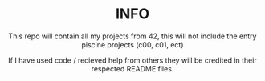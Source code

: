 <div align="center">

# INFO
This repo will contain all my projects from 42, this will not include the entry piscine projects (c00, c01, ect)

If I have used code / recieved help from others they will be credited in their respected README files.

</div>
